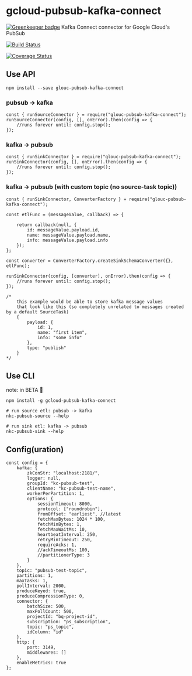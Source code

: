 # gcloud-pubsub-kafka-connect

[![Greenkeeper badge](https://badges.greenkeeper.io/nodefluent/gcloud-pubsub-kafka-connect.svg)](https://greenkeeper.io/)
Kafka Connect connector for Google Cloud's PubSub

[![Build Status](https://travis-ci.org/nodefluent/glouc-pubsub-kafka-connect.svg?branch=master)](https://travis-ci.org/nodefluent/glouc-pubsub-kafka-connect)

[![Coverage Status](https://coveralls.io/repos/github/nodefluent/glouc-pubsub-kafka-connect/badge.svg?branch=master)](https://coveralls.io/github/nodefluent/glouc-pubsub-kafka-connect?branch=master)

## Use API

```
npm install --save glouc-pubsub-kafka-connect
```

### pubsub -> kafka

```es6
const { runSourceConnector } = require("glouc-pubsub-kafka-connect");
runSourceConnector(config, [], onError).then(config => {
    //runs forever until: config.stop();
});
```

### kafka -> pubsub

```es6
const { runSinkConnector } = require("glouc-pubsub-kafka-connect");
runSinkConnector(config, [], onError).then(config => {
    //runs forever until: config.stop();
});
```

### kafka -> pubsub (with custom topic (no source-task topic))

```es6
const { runSinkConnector, ConverterFactory } = require("glouc-pubsub-kafka-connect");

const etlFunc = (messageValue, callback) => {

    return callback(null, {
        id: messageValue.payload.id,
        name: messageValue.payload.name,
        info: messageValue.payload.info
    });
};

const converter = ConverterFactory.createSinkSchemaConverter({}, etlFunc);

runSinkConnector(config, [converter], onError).then(config => {
    //runs forever until: config.stop();
});

/*
    this example would be able to store kafka message values
    that look like this (so completely unrelated to messages created by a default SourceTask)
    {
        payload: {
            id: 1,
            name: "first item",
            info: "some info"
        },
        type: "publish"
    }
*/
```

## Use CLI
note: in BETA :seedling:

```
npm install -g gcloud-pubsub-kafka-connect
```

```
# run source etl: pubsub -> kafka
nkc-pubsub-source --help
```

```
# run sink etl: kafka -> pubsub
nkc-pubsub-sink --help
```

## Config(uration)
```es6
const config = {
    kafka: {
        zkConStr: "localhost:2181/",
        logger: null,
        groupId: "kc-pubsub-test",
        clientName: "kc-pubsub-test-name",
        workerPerPartition: 1,
        options: {
            sessionTimeout: 8000,
            protocol: ["roundrobin"],
            fromOffset: "earliest", //latest
            fetchMaxBytes: 1024 * 100,
            fetchMinBytes: 1,
            fetchMaxWaitMs: 10,
            heartbeatInterval: 250,
            retryMinTimeout: 250,
            requireAcks: 1,
            //ackTimeoutMs: 100,
            //partitionerType: 3
        }
    },
    topic: "pubsub-test-topic",
    partitions: 1,
    maxTasks: 1,
    pollInterval: 2000,
    produceKeyed: true,
    produceCompressionType: 0,
    connector: {
        batchSize: 500,
        maxPollCount: 500,
        projectId: "bq-project-id",
        subscription: "ps_subscription",
        topic: "ps_topic",
        idColumn: "id"
    },
    http: {
        port: 3149,
        middlewares: []
    },
    enableMetrics: true
};
```

